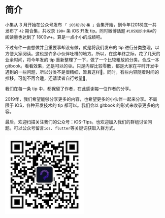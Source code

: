 # 简介

小集从 3 月开始在公众号发布 `「 iOS知识小集 」`合集开始，到今年\(2018\)底一共发布了 `42` 期合集，共收录 `190+` 条 iOS 开发 tip。同时微博话题 `#iOS知识小集#`的阅读量也达到了 1800w+。算是一点小小的成绩吧。

不过有件一直想做并且重要事却没有做，就是将我们发布的 tip 进行分类整理，以方便大家阅读。这也是许多小伙伴吐槽的地方。所以，在这年终之际，花了几天的业余时间，将今年发的 tip 重新整理了一下，做了一个比较粗放的分类，合成一本 gitbook。看看效果，还是可以的😜。只是内容比较零散，都是大家在平时开发中遇到的一些问题，所以分类不是很精细，暂且这样👻。同时，有些内容随着时间的推移，可能不再合适，还请读者自行考量🙏。

我们在每一条 tip 中，都保留了作者，在此感谢每一位作者的分享。

2019年，我们希望能够分享更多的内容，也希望更多的小伙伴一起来分享。不局限于 iOS，各种开发技术的 tip 都可以。我们会以 gitbook 的形式来收录更多的内容。

最后，欢迎扫描关注我们的公众号：iOS-Tips。也欢迎加入我们的群组讨论问题。可以公众号留言`ios`、`flutter`等关键词获取入群方式。

![](/qrcode.jpg)

